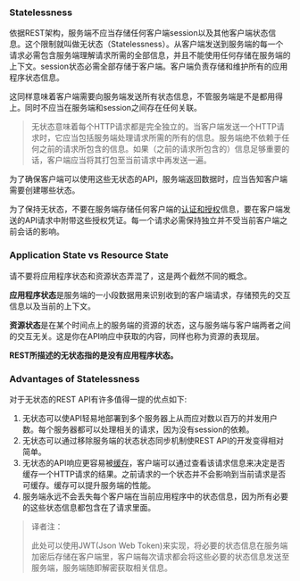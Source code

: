 ### Statelessness

依据REST架构，服务端不应当存储任何客户端session以及其他客户端状态信息。这个限制就叫做无状态（Statelessness）。从客户端发送到服务端的每一个请求必需包含服务端理解请求所需的全部信息，并且不能使用任何存储在服务端的上下文。session状态必需全部存储于客户端。客户端负责存储和维护所有的应用程序状态信息。

这同样意味着客户端需要向服务端发送所有状态信息，不管服务端是不是都用得上。同时不应当在服务端和session之间存在任何关联。

> 无状态意味着每个HTTP请求都是完全独立的。当客户端发送一个HTTP请求时，它应当包括服务端处理请求所需的所有的信息。服务端绝不依赖于任何之前的请求所包含的信息。如果（之前的请求所包含的）信息足够重要的话，客户端应当将其打包至当前请求中再发送一遍。

为了确保客户端可以使用这些无状态的API，服务端返回数据时，应当告知客户端需要创建哪些状态。

为了保持无状态，不要在服务端存储任何客户端的[认证和授权](https://restfulapi.net/security-essentials/)信息，要在客户端发送的API请求中附带这些授权凭证。每一个请求必需保持独立并不受当前客户端之前会话的影响。

### Application State vs Resource State

请不要将应用程序状态和资源状态弄混了，这是两个截然不同的概念。

**应用程序状态**是服务端的一小段数据用来识别收到的客户端请求，存储预先的交互信息以及当前的上下文。

**资源状态**是在某个时间点上的服务端的资源的状态，这与服务端与客户端两者之间的交互无关。这是你在API响应中获取的内容，同样也称为资源的表现层。

**REST所描述的无状态指的是没有应用程序状态。**

### Advantages of Statelessness

对于无状态的REST API有许多值得一提的优点如下:

1. 无状态可以使API轻易地部署到多个服务器上从而应对数以百万的并发用户数。每个服务器都可以处理相关的请求，因为没有session的依赖。
2. 无状态可以通过移除服务端的状态状态同步机制使REST API的开发变得相对简单。
3. 无状态的API响应更容易被[缓存](https://restfulapi.net/caching/)，客户端可以通过查看该请求信息来决定是否缓存一个HTTP请求的结果。之前请求的一个状态并不会影响到当前请求是否可缓存。缓存可以提升服务端的性能。
4. 服务端永远不会丢失每个客户端在当前应用程序中的状态信息，因为所有必要的这些状态信息都包含在了请求里面。

> 译者注：
>
> 此处可以使用JWT(Json Web Token)来实现，将必要的状态信息在服务端加密后存储在客户端里，客户端每次请求都会将这些必要的状态信息发送至服务端，服务端随即解密获取相关信息。